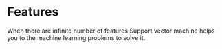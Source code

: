 # Features

When there are infinite number of features Support vector machine helps you to the machine learning problems to solve it.